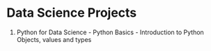 # Data Science Projects
1. Python for Data Science - Python Basics - Introduction to Python Objects, values and types 
